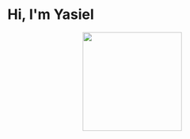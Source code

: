 <h1>Hi, I'm <b>Yasiel<b></h1>

<p align="center"><img width="200" height="200" src="https://www.google.com/url?sa=i&url=https%3A%2F%2Fwww.vecteezy.com%2Ffree-vector%2Fcoding-banner&psig=AOvVaw0ngZ6W7uQ4s5cZ7UiQH1Pj&ust=1730045700483000&source=images&cd=vfe&opi=89978449&ved=0CBQQjRxqFwoTCJiQ4NK4rIkDFQAAAAAdAAAAABAE"></p>


<!--
**yasieldev/yasieldev** is a ✨ _special_ ✨ repository because its `README.md` (this file) appears on your GitHub profile.

Here are some ideas to get you started:

- 🔭 I’m currently working on ...
- 🌱 I’m currently learning ...
- 👯 I’m looking to collaborate on ...
- 🤔 I’m looking for help with ...
- 💬 Ask me about ...
- 📫 How to reach me: ...
- 😄 Pronouns: ...
- ⚡ Fun fact: ...
-->
